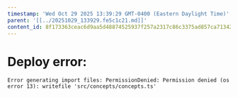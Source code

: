 ```yaml
---
timestamp: 'Wed Oct 29 2025 13:39:29 GMT-0400 (Eastern Daylight Time)'
parent: '[[../20251029_133929.fe5c1c21.md]]'
content_id: 8f173363ceac6d9aa5d48874525937f257a2317c86c3375ad857ca7134283ce5
---
```


# Deploy error:

`Error generating import files: PermissionDenied: Permission denied (os error 13): writefile 'src/concepts/concepts.ts'`
